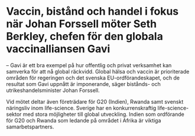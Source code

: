# Vaccin, bistånd och handel i fokus när Johan Forssell möter Seth Berkley, chefen för den globala vaccinalliansen Gavi

– Gavi är ett bra exempel på hur offentlig och privat verksamhet kan samverka för att nå global räckvidd. Global hälsa och vaccin är prioriterade områden för regeringen och det svenska EU-ordförandeskapet, och de resultat som Gavi uppnått är imponerande, säger bistånds- och utrikeshandelsminister Johan Forssell.

Vid mötet deltar även företrädare för G20 (Indien), Rwanda samt svenskt näringsliv inom life-science. Sverige har en konkurrenskraftig life-science-sektor med stora möjligheter till global utveckling. Indien som ordförande för G20 och Rwanda som ledande på området i Afrika är viktiga samarbetspartners.
